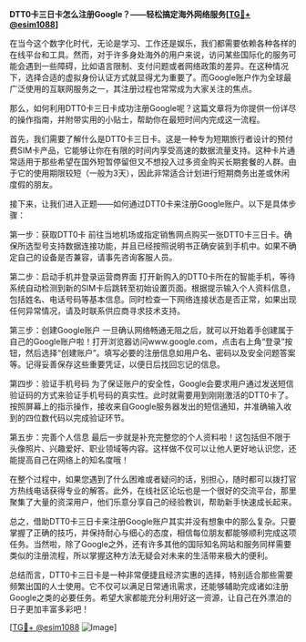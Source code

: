 **DTT0卡三日卡怎么注册Google？——轻松搞定海外网络服务[[TG💪+ @esim1088](https://t.me/s/esim1088)]**

在当今这个数字化时代，无论是学习、工作还是娱乐，我们都需要依赖各种各样的在线平台和工具。然而，对于许多身处海外的用户来说，访问某些国际化的服务可能会遇到一些障碍，比如语言限制、支付问题或者网络政策的差异。在这种情况下，选择合适的虚拟身份认证方式就显得尤为重要了。而Google账户作为全球最广泛使用的互联网服务之一，其注册过程也常常成为大家关注的焦点。

那么，如何利用DTT0卡三日卡成功注册Google呢？这篇文章将为你提供一份详尽的操作指南，并附带实用的小贴士，帮助你在最短时间内完成这一流程。

首先，我们需要了解什么是DTT0卡三日卡。这是一种专为短期旅行者设计的预付费SIM卡产品，它能够让你在有限的时间内享受高速的数据流量支持。这种卡片通常适用于那些希望在国外短暂停留但又不想投入过多资金购买长期套餐的人群。由于它的使用期限较短（一般为3天），因此非常适合计划进行短期商务出差或休闲度假的朋友。

接下来，让我们进入正题——如何通过DTT0卡来注册Google账户。以下是具体步骤：

第一步：获取DTT0卡
前往当地机场或指定销售网点购买一张DTT0卡三日卡。确保所选型号支持数据连接功能，并且已经按照说明书正确安装到手机中。如果不确定自己的设备是否兼容，请事先咨询客服人员。

第二步：启动手机并登录运营商界面
打开新购入的DTT0卡所在的智能手机，等待系统自动检测到新的SIM卡后跳转至初始设置页面。根据提示输入个人资料信息，包括姓名、电话号码等基本信息。同时检查一下网络连接状态是否正常，如果出现任何异常情况，请及时联系供应商寻求技术支持。

第三步：创建Google账户
一旦确认网络畅通无阻之后，就可以开始着手创建属于自己的Google账户啦！打开浏览器访问www.google.com，点击右上角“登录”按钮，然后选择“创建账户”。填写必要的注册信息如用户名、密码以及安全问题答案等。记得妥善保存这些重要凭证，以便日后找回忘记的信息。

第四步：验证手机号码
为了保证账户的安全性，Google会要求用户通过发送短信验证码的方式来验证手机号码的真实性。此时就需要用到刚刚激活的DTT0卡了。按照屏幕上的指示操作，接收来自Google服务器发出的短信通知，并准确输入收到的四位数代码以完成验证环节。

第五步：完善个人信息
最后一步就是补充完整您的个人资料啦！这包括但不限于头像照片、兴趣爱好、职业领域等内容。这样做不仅可以让他人更好地认识您，还能提高自己在网络上的知名度哦！

在整个过程中，如果您遇到了什么困难或者疑问的话，别担心，随时都可以拨打官方热线电话获得专业的解答。此外，在线社区论坛也是一个很好的交流平台，那里聚集了大量的资深用户，他们乐意分享自己的经验教训，帮助新手快速成长起来。

总之，借助DTT0卡三日卡来注册Google账户其实并没有想象中的那么复杂。只要掌握了正确的技巧，并保持耐心与细心的态度，相信每位朋友都能够顺利完成这项任务。当然啦，除了Google之外，还有许多其他的国际知名网站和服务同样需要类似的注册流程，所以掌握这种方法无疑会对未来的生活带来极大的便利。

总结而言，DTT0卡三日卡是一种非常便捷且经济实惠的选择，特别适合那些需要频繁出国的人士使用。它不仅可以满足日常通讯需求，还能够辅助完成诸如注册Google之类的必要任务。希望大家都能充分利用好这一资源，让自己在外漂泊的日子更加丰富多彩吧！

[[TG💪+ @esim1088](https://t.me/s/esim1088) ![Image](https://i.postimg.cc/4NQfJmqS/Snipaste-2025-05-13-00-14-12.png)]